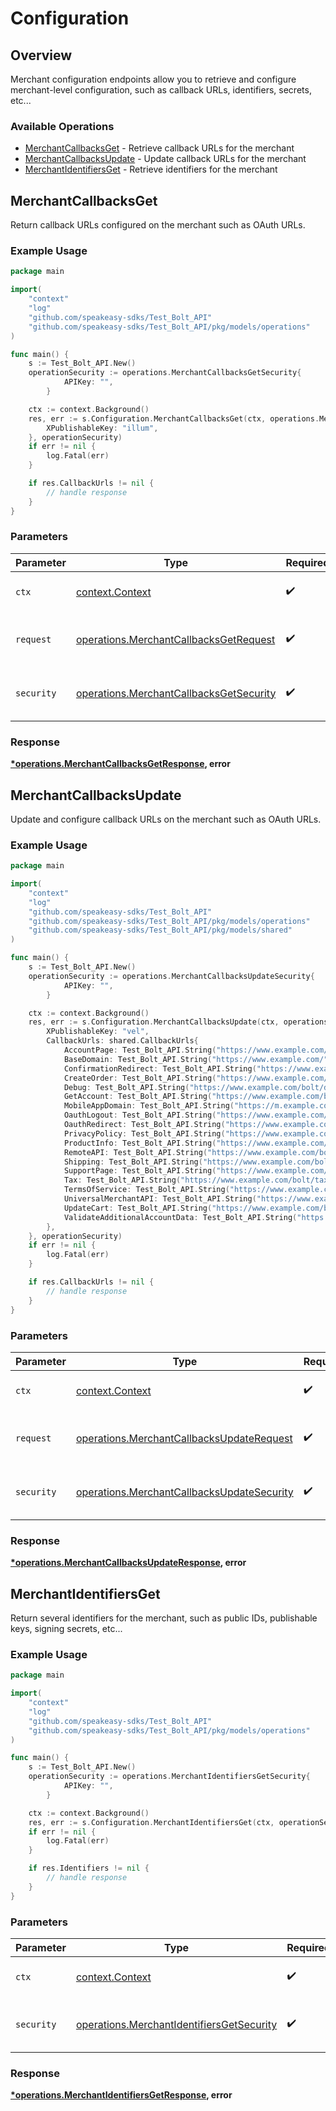 # Configuration

## Overview

Merchant configuration endpoints allow you to retrieve and configure merchant-level
configuration, such as callback URLs, identifiers, secrets, etc...


### Available Operations

* [MerchantCallbacksGet](#merchantcallbacksget) - Retrieve callback URLs for the merchant
* [MerchantCallbacksUpdate](#merchantcallbacksupdate) - Update callback URLs for the merchant
* [MerchantIdentifiersGet](#merchantidentifiersget) - Retrieve identifiers for the merchant

## MerchantCallbacksGet

Return callback URLs configured on the merchant such as OAuth URLs.


### Example Usage

```go
package main

import(
	"context"
	"log"
	"github.com/speakeasy-sdks/Test_Bolt_API"
	"github.com/speakeasy-sdks/Test_Bolt_API/pkg/models/operations"
)

func main() {
    s := Test_Bolt_API.New()
    operationSecurity := operations.MerchantCallbacksGetSecurity{
            APIKey: "",
        }

    ctx := context.Background()
    res, err := s.Configuration.MerchantCallbacksGet(ctx, operations.MerchantCallbacksGetRequest{
        XPublishableKey: "illum",
    }, operationSecurity)
    if err != nil {
        log.Fatal(err)
    }

    if res.CallbackUrls != nil {
        // handle response
    }
}
```

### Parameters

| Parameter                                                                                          | Type                                                                                               | Required                                                                                           | Description                                                                                        |
| -------------------------------------------------------------------------------------------------- | -------------------------------------------------------------------------------------------------- | -------------------------------------------------------------------------------------------------- | -------------------------------------------------------------------------------------------------- |
| `ctx`                                                                                              | [context.Context](https://pkg.go.dev/context#Context)                                              | :heavy_check_mark:                                                                                 | The context to use for the request.                                                                |
| `request`                                                                                          | [operations.MerchantCallbacksGetRequest](../../models/operations/merchantcallbacksgetrequest.md)   | :heavy_check_mark:                                                                                 | The request object to use for the request.                                                         |
| `security`                                                                                         | [operations.MerchantCallbacksGetSecurity](../../models/operations/merchantcallbacksgetsecurity.md) | :heavy_check_mark:                                                                                 | The security requirements to use for the request.                                                  |


### Response

**[*operations.MerchantCallbacksGetResponse](../../models/operations/merchantcallbacksgetresponse.md), error**


## MerchantCallbacksUpdate

Update and configure callback URLs on the merchant such as OAuth URLs.


### Example Usage

```go
package main

import(
	"context"
	"log"
	"github.com/speakeasy-sdks/Test_Bolt_API"
	"github.com/speakeasy-sdks/Test_Bolt_API/pkg/models/operations"
	"github.com/speakeasy-sdks/Test_Bolt_API/pkg/models/shared"
)

func main() {
    s := Test_Bolt_API.New()
    operationSecurity := operations.MerchantCallbacksUpdateSecurity{
            APIKey: "",
        }

    ctx := context.Background()
    res, err := s.Configuration.MerchantCallbacksUpdate(ctx, operations.MerchantCallbacksUpdateRequest{
        XPublishableKey: "vel",
        CallbackUrls: shared.CallbackUrls{
            AccountPage: Test_Bolt_API.String("https://www.example.com/account"),
            BaseDomain: Test_Bolt_API.String("https://www.example.com/"),
            ConfirmationRedirect: Test_Bolt_API.String("https://www.example.com/bolt/redirect"),
            CreateOrder: Test_Bolt_API.String("https://www.example.com/bolt/order"),
            Debug: Test_Bolt_API.String("https://www.example.com/bolt/debug"),
            GetAccount: Test_Bolt_API.String("https://www.example.com/bolt/account"),
            MobileAppDomain: Test_Bolt_API.String("https://m.example.com/"),
            OauthLogout: Test_Bolt_API.String("https://www.example.com/bolt/logout"),
            OauthRedirect: Test_Bolt_API.String("https://www.example.com/bolt/oauth"),
            PrivacyPolicy: Test_Bolt_API.String("https://www.example.com/privacy-policy"),
            ProductInfo: Test_Bolt_API.String("https://www.example.com/bolt/product"),
            RemoteAPI: Test_Bolt_API.String("https://www.example.com/bolt/remote-api"),
            Shipping: Test_Bolt_API.String("https://www.example.com/bolt/shipping"),
            SupportPage: Test_Bolt_API.String("https://www.example.com/help"),
            Tax: Test_Bolt_API.String("https://www.example.com/bolt/tax"),
            TermsOfService: Test_Bolt_API.String("https://www.example.com/terms-of-service"),
            UniversalMerchantAPI: Test_Bolt_API.String("https://www.example.com/bolt/merchant-api"),
            UpdateCart: Test_Bolt_API.String("https://www.example.com/bolt/cart"),
            ValidateAdditionalAccountData: Test_Bolt_API.String("https://www.example.com/bolt/validate-account"),
        },
    }, operationSecurity)
    if err != nil {
        log.Fatal(err)
    }

    if res.CallbackUrls != nil {
        // handle response
    }
}
```

### Parameters

| Parameter                                                                                                | Type                                                                                                     | Required                                                                                                 | Description                                                                                              |
| -------------------------------------------------------------------------------------------------------- | -------------------------------------------------------------------------------------------------------- | -------------------------------------------------------------------------------------------------------- | -------------------------------------------------------------------------------------------------------- |
| `ctx`                                                                                                    | [context.Context](https://pkg.go.dev/context#Context)                                                    | :heavy_check_mark:                                                                                       | The context to use for the request.                                                                      |
| `request`                                                                                                | [operations.MerchantCallbacksUpdateRequest](../../models/operations/merchantcallbacksupdaterequest.md)   | :heavy_check_mark:                                                                                       | The request object to use for the request.                                                               |
| `security`                                                                                               | [operations.MerchantCallbacksUpdateSecurity](../../models/operations/merchantcallbacksupdatesecurity.md) | :heavy_check_mark:                                                                                       | The security requirements to use for the request.                                                        |


### Response

**[*operations.MerchantCallbacksUpdateResponse](../../models/operations/merchantcallbacksupdateresponse.md), error**


## MerchantIdentifiersGet

Return several identifiers for the merchant, such as public IDs, publishable keys, signing secrets, etc...

### Example Usage

```go
package main

import(
	"context"
	"log"
	"github.com/speakeasy-sdks/Test_Bolt_API"
	"github.com/speakeasy-sdks/Test_Bolt_API/pkg/models/operations"
)

func main() {
    s := Test_Bolt_API.New()
    operationSecurity := operations.MerchantIdentifiersGetSecurity{
            APIKey: "",
        }

    ctx := context.Background()
    res, err := s.Configuration.MerchantIdentifiersGet(ctx, operationSecurity)
    if err != nil {
        log.Fatal(err)
    }

    if res.Identifiers != nil {
        // handle response
    }
}
```

### Parameters

| Parameter                                                                                              | Type                                                                                                   | Required                                                                                               | Description                                                                                            |
| ------------------------------------------------------------------------------------------------------ | ------------------------------------------------------------------------------------------------------ | ------------------------------------------------------------------------------------------------------ | ------------------------------------------------------------------------------------------------------ |
| `ctx`                                                                                                  | [context.Context](https://pkg.go.dev/context#Context)                                                  | :heavy_check_mark:                                                                                     | The context to use for the request.                                                                    |
| `security`                                                                                             | [operations.MerchantIdentifiersGetSecurity](../../models/operations/merchantidentifiersgetsecurity.md) | :heavy_check_mark:                                                                                     | The security requirements to use for the request.                                                      |


### Response

**[*operations.MerchantIdentifiersGetResponse](../../models/operations/merchantidentifiersgetresponse.md), error**


